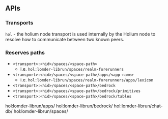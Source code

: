 ## APIs

### Transports

`hol` - the holium node transport is used internally by the Holium node to resolve how to communicate between two known peers.


### Reserves paths

- `<transport>:<hid>/spaces/<space-path>`
  - i.e. `hol:lomder-librun/spaces/realm-forerunners` 
- `<transport>:<hid>/spaces/<space-path>/apps/<app-name>`
  - i.e. `hol:lomder-librun/spaces/realm-forerunners/apps/lexicon`
- `<transport>:<hid>/spaces/<space-path>/bedrock`
- `<transport>:<hid>/spaces/<space-path>/bedrock/primitives`
- `<transport>:<hid>/spaces/<space-path>/bedrock/tables`


hol:lomder-librun/apps/
hol:lomder-librun/bedrock/
hol:lomder-librun/chat-db/
hol:lomder-librun/spaces/

<!-- - `hol:lomder-librun/spaces/realm-forerunners/bedrock/primitives` -->
